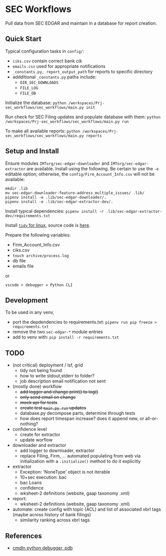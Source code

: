 # SEC Workflows

Pull data from SEC EDGAR and maintain in a database for report creation.


## Quick Start

Typical configuration tasks in `config/`: 

* `ciks.csv` contain correct bank cik 
* `emails.csv` used for appropriate notifications
* `_constants.py, report_output_path` for reports to specific directory
* addditional `_constants.py` paths include:
  - `DIR_SEC_DOWNLOADS`
  - `FILE_LOG`
  - `FILE_DB`

Initialize the database: `python /workspaces/Prj-sec_workflows/sec_workflows/main.py init`

Run check for SEC Filing updates and populate database with them: `python /workspaces/Prj-sec_workflows/sec_workflows/main.py run`

To make all available reports: `python /workspaces/Prj-sec_workflows/sec_workflows/main.py reports`



## Setup and Install 

Ensure modules `IMTorg/sec-edgar-downloader` and `IMTorg/sec-edgar-extractor` are available.  Install using the following.  Be certain to use the `-e` editable option; otherwise, the `config/Firm_Account_Info.csv` will not be available:

```
mkdir .lib
mv sec-edgar-downloader-feature-address_multiple_issues/ .lib/
pipenv install -e .lib/sec-edgar-downloader/.
pipenv install -e .lib/sec-edgar-extractor-dev/.
```

Install typical dependencies: `pipenv install -r .lib/sec-edgar-extractor-dev/requirements.txt `

Install [`tidy` for linux](https://www.html-tidy.org/), source code is [here](https://github.com/htacg/tidy-html5).

Prepare the following variables:

* Firm_Account_Info.csv
* ciks.csv
* `touch archive/process.log`
* db file
* emails file


or 

`vscode > debugger > Python CLI`




## Development

To be used in any venv, 
* port the depdendencies to requirements.txt: `pipenv run pip freeze > requirements.txt`
* remove the two `sec-edgar-*` module entries
* add to venv with: `pip install -r requirements.txt`



## TODO

* (not critical) deployment / lsf, grid
  - tidy not being found
  - how to write stdout,stderr to folder?
  - job description email notification not sent
* (mostly done) workflow
  - ~~add logger and change print() to log()~~
  - ~~only send email on change~~
  - ~~mock api for tests~~
  - ~~create test `main.py run` updates~~
  - database.py decompose parts, determine through tests
  - how does report timespan increase? does it append new, or all-or-nothing?
* confidence level 
  - create for extractor
  - update worflow
* downloader and extractor
  - add logger to downloader, extractor
  - replace Filing, Firm, ... automated populating from web via initialization with a `.initialize()` method to do it explicitly
* extractor
  - Exception: 'NoneType' object is not iterable
  - 10+sec execution: bac
  - bac Loans
  - confidence
  - wksheet-2 definitions (website, gaap taxonomy .xml)
* report: 
  - wksheet-2 definitions (website, gaap taxonomy .xml)
* automate: create config with topic (ACL) and list of associated xbrl tags (maybe across history of bank filings)
  - similarity ranking across xbrl tags


## References

* [cmdln python debugger, pdb](https://qxf2.com/blog/debugging-in-python-using-pytest-set_trace/)